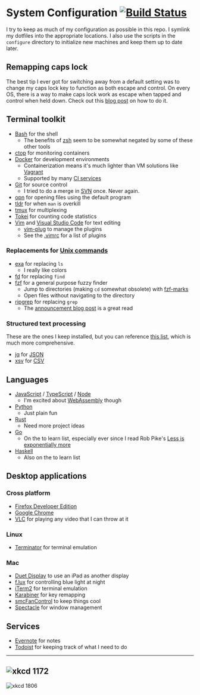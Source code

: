 # System Configuration [![Build Status](https://travis-ci.org/dguo/dotfiles.svg?branch=travis)](https://travis-ci.org/dguo/dotfiles)

I try to keep as much of my configuration as possible in this repo. I symlink
my dotfiles into the appropriate locations. I also use the scripts in the
`configure` directory to initialize new machines and keep them up to date
later.

## Remapping caps lock

The best tip I ever got for switching away from a default setting was to change
my caps lock key to function as both escape and control. On every OS, there is
a way to make caps lock work as escape when tapped and control when held down.
Check out this [blog
post](https://www.dannyguo.com/blog/remap-caps-lock-to-escape-and-control/) on
how to do it.

## Terminal toolkit

* [Bash](https://www.gnu.org/software/bash/) for the shell
    * The benefits of [zsh](http://www.zsh.org) seem to be somewhat negated by some of these other tools
* [ctop](https://ctop.sh/) for monitoring containers
* [Docker](https://www.docker.com) for development environments
    * Containerization means it's much lighter than VM solutions like [Vagrant](https://www.vagrantup.com)
    * Supported by many [CI services](https://en.wikipedia.org/wiki/Comparison_of_continuous_integration_software)
* [Git](https://git-scm.com) for source control
    * I tried to do a merge in [SVN](https://subversion.apache.org) once. Never again.
* [opn](https://github.com/sindresorhus/opn-cli) for opening files using the default program
* [tldr](https://tldr.sh/) for when `man` is overkill
* [tmux](https://tmux.github.io) for multiplexing
* [Tokei](https://github.com/Aaronepower/tokei) for counting code statistics
* [Vim](http://www.vim.org) and [Visual Studio Code](https://code.visualstudio.com/) for text editing
    * [vim-plug](https://github.com/junegunn/vim-plug) to manage the plugins
    * See the [.vimrc](https://github.com/dguo/dotfiles/blob/master/.vimrc) for a list of plugins

### Replacements for [Unix commands](https://en.wikipedia.org/wiki/List_of_Unix_commands)

* [exa](https://the.exa.website/) for replacing `ls`
    * I really like colors
* [fd](https://github.com/sharkdp/fd) for replacing `find`
* [fzf](https://github.com/junegunn/fzf) for a general purpose fuzzy finder
    * Jump to directories (making `cd` somewhat obsolete) with [fzf-marks](https://github.com/urbainvaes/fzf-marks)
    * Open files without navigating to the directory
* [ripgrep](https://github.com/BurntSushi/ripgrep) for replacing `grep`
    * The [announcement blog post](https://blog.burntsushi.net/ripgrep/) is a great read

### Structured text processing

These are the ones I keep installed, but you can reference [this
list](https://github.com/dbohdan/structured-text-tools), which is much more
comprehensive.

* [jq](https://stedolan.github.io/jq/) for [JSON](https://en.wikipedia.org/wiki/JSON)
* [xsv](https://github.com/BurntSushi/xsv) for [CSV](https://en.wikipedia.org/wiki/Comma-separated_values)


## Languages

* [JavaScript](https://developer.mozilla.org/en-US/docs/Web/JavaScript) / [TypeScript](https://www.typescriptlang.org/) / [Node](https://nodejs.org/)
    * I'm excited about [WebAssembly](https://webassembly.org/) though
* [Python](https://www.python.org)
    *  Just plain fun
* [Rust](https://www.rust-lang.org/)
    * Need more project ideas
* [Go](https://golang.org)
    * On the to learn list, especially ever since I read Rob Pike's [Less is exponentially more](https://commandcenter.blogspot.com/2012/06/less-is-exponentially-more.html)
* [Haskell](https://www.haskell.org)
    * Also on the to learn list

## Desktop applications

### Cross platform

* [Firefox Developer Edition](https://www.mozilla.org/en-US/firefox/developer/)
* [Google Chrome](https://www.google.com/chrome/index.html)
* [VLC](http://www.videolan.org/vlc/index.html) for playing any video that I can throw at it

### Linux

* [Terminator](https://gnometerminator.blogspot.com/p/introduction.html) for terminal emulation

### Mac

* [Duet Display](http://www.duetdisplay.com) to use an iPad as another display
* [f.lux](https://justgetflux.com/) for controlling blue light at night
* [iTerm2](https://www.iterm2.com) for terminal emulation
* [Karabiner](https://github.com/tekezo/Karabiner) for key remapping
* [smcFanControl](https://github.com/hholtmann/smcFanControl) to keep things cool
* [Spectacle](https://www.spectacleapp.com) for window management

## Services

* [Evernote](https://evernote.com) for notes
* [Todoist](https://todoist.com) for keeping track of what I need to do

---
![xkcd 1172](http://imgs.xkcd.com/comics/workflow.png)
---
![xkcd 1806](https://imgs.xkcd.com/comics/borrow_your_laptop.png )
